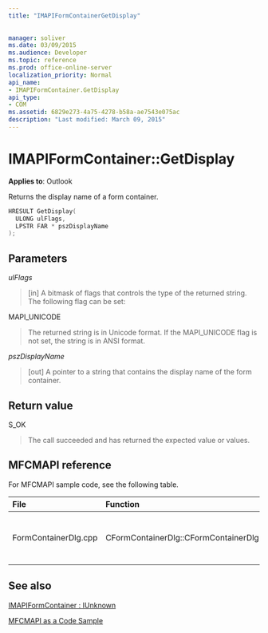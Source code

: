 ```yaml
---
title: "IMAPIFormContainerGetDisplay"
 
 
manager: soliver
ms.date: 03/09/2015
ms.audience: Developer
ms.topic: reference
ms.prod: office-online-server
localization_priority: Normal
api_name:
- IMAPIFormContainer.GetDisplay
api_type:
- COM
ms.assetid: 6829e273-4a75-4278-b58a-ae7543e075ac
description: "Last modified: March 09, 2015"
---
```


# IMAPIFormContainer::GetDisplay

  
  
**Applies to**: Outlook 
  
Returns the display name of a form container.
  
```cpp
HRESULT GetDisplay(
  ULONG ulFlags,
  LPSTR FAR * pszDisplayName
);
```

## Parameters

 _ulFlags_
  
> [in] A bitmask of flags that controls the type of the returned string. The following flag can be set:
    
MAPI_UNICODE 
  
> The returned string is in Unicode format. If the MAPI_UNICODE flag is not set, the string is in ANSI format.
    
 _pszDisplayName_
  
> [out] A pointer to a string that contains the display name of the form container.
    
## Return value

S_OK 
  
> The call succeeded and has returned the expected value or values.
    
## MFCMAPI reference

For MFCMAPI sample code, see the following table.
  
|**File**|**Function**|**Comment**|
|:-----|:-----|:-----|
|FormContainerDlg.cpp  <br/> |CFormContainerDlg::CFormContainerDlg  <br/> |MFCMAPI uses the **IMAPIFormContainer::GetDisplay** method to get the name of the form container when it renders CFormContainerDlg.  <br/> |
   
## See also



[IMAPIFormContainer : IUnknown](imapiformcontaineriunknown.md)


[MFCMAPI as a Code Sample](mfcmapi-as-a-code-sample.md)

